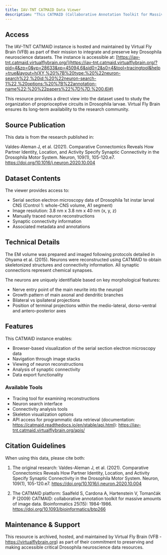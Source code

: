 ```yaml
---
title: IAV-TNT CATMAID Data Viewer
description: "This CATMAID (Collaborative Annotation Toolkit for Massive Amounts of Image Data) instance hosts the neuroanatomical data from the IAV mechanosensory circuit study published in Valdes-Aleman et al. 2021."
---
```


## Access

The IAV-TNT CATMAID instance is hosted and maintained by Virtual Fly Brain (VFB) as part of their mission to integrate and preserve key Drosophila neuroscience datasets. The instance is accessible at:
[https://iav-tnt.catmaid.virtualflybrain.org/](https://iav-tnt.catmaid.virtualflybrain.org/?pid=4&zp=0&yp=28633&xp=45094.6&sid0=2&s0=4&tool=tracingtool&help=true&layout=h(XY,%20%7B%20type:%20%22neuron-search%22,%20id:%20%22neuron-search-1%22,%20options:%20%7B%22annotation-name%22:%20%22papers%22%7D%7D,%200.6)#)

This resource provides a direct view into the dataset used to study the organization of proprioceptive circuits in Drosophila larvae. Virtual Fly Brain ensures its long-term availability to the research community.

## Source Publication

This data is from the research published in:

Valdes-Aleman J, et al. (2021). Comparative Connectomics Reveals How Partner Identity, Location, and Activity Specify Synaptic Connectivity in the Drosophila Motor System. Neuron, 109(1), 105-120.e7. https://doi.org/10.1016/j.neuron.2020.10.004

## Dataset Contents

The viewer provides access to:
- Serial section electron microscopy data of Drosophila 1st instar larval CNS (Control 1: whole-CNS volume, A1 segment)
- Image resolution: 3.8 nm x 3.8 nm x 40 nm (x, y, z)
- Manually traced neuron reconstructions
- Synaptic connectivity information
- Associated metadata and annotations

## Technical Details

The EM volume was prepared and imaged following protocols detailed in Ohyama et al. (2015). Neurons were reconstructed using CATMAID to obtain skeletonized structures and connectivity information. All synaptic connections represent chemical synapses.

The neurons are uniquely identifiable based on key morphological features:
- Nerve entry point of the main neurite into the neuropil
- Growth pattern of main axonal and dendritic branches
- Bilateral vs ipsilateral projections
- Position of terminal projections within the medio-lateral, dorso-ventral and antero-posterior axes

## Features

This CATMAID instance enables:
- Browser-based visualization of the serial section electron microscopy data
- Navigation through image stacks
- Viewing of neuron reconstructions
- Analysis of synaptic connectivity
- Data export functionality

### Available Tools
- Tracing tool for examining reconstructions
- Neuron search interface
- Connectivity analysis tools
- Skeleton visualization options
- API access for programmatic data retrieval (documentation: https://catmaid.readthedocs.io/en/stable/api.html): https://iav-tnt.catmaid.virtualflybrain.org/apis/

## Citation Guidelines

When using this data, please cite both:

1. The original research:
   Valdes-Aleman J, et al. (2021). Comparative Connectomics Reveals How Partner Identity, Location, and Activity Specify Synaptic Connectivity in the Drosophila Motor System. Neuron, 109(1), 105-120.e7. https://doi.org/10.1016/j.neuron.2020.10.004

2. The CATMAID platform:
   Saalfeld S, Cardona A, Hartenstein V, Tomančák P (2009) CATMAID: collaborative annotation toolkit for massive amounts of image data. Bioinformatics 25(15): 1984-1986. https://doi.org/10.1093/bioinformatics/btp266

## Maintenance & Support

This resource is archived, hosted, and maintained by Virtual Fly Brain (VFB - https://virtualflybrain.org) as part of their commitment to preserving and making accessible critical Drosophila neuroscience data resources.
